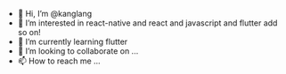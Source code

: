 - 👋 Hi, I’m @kanglang
- 👀 I’m interested in react-native and react and javascript and flutter add so on!
- 🌱 I’m currently learning flutter
- 💞️ I’m looking to collaborate on ...
- 📫 How to reach me ...

<!---
kanglang/kanglang is a ✨ special ✨ repository because its `README.md` (this file) appears on your GitHub profile.
You can click the Preview link to take a look at your changes.
--->

